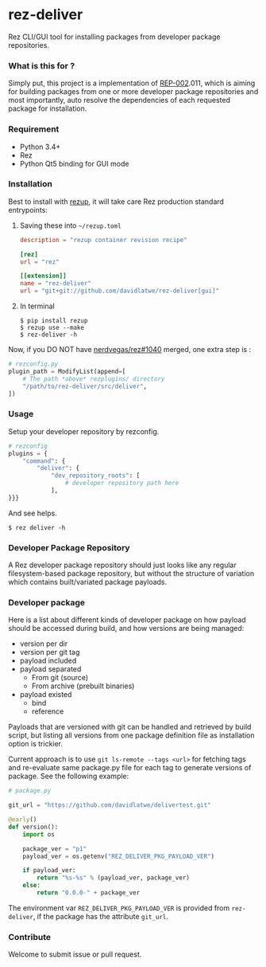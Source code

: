 # rez-deliver

Rez CLI/GUI tool for installing packages from developer package repositories.


### What is this for ?

Simply put, this project is a implementation of [REP-002](https://github.com/nerdvegas/rez/issues/673).011, which is aiming for building packages from one or more developer package repositories and most importantly, auto resolve the dependencies of each requested package for installation.


### Requirement

* Python 3.4+
* Rez
* Python Qt5 binding for GUI mode

### Installation

Best to install with [rezup](https://github.com/davidlatwe/rezup), it will take care Rez production standard entrypoints:

1. Saving these into `~/rezup.toml`
    
    ```toml
    description = "rezup container revision recipe"
    
    [rez]
    url = "rez"
    
    [[extension]]
    name = "rez-deliver"
    url = "git+git://github.com/davidlatwe/rez-deliver[gui]"
    ```

2. In terminal

    ```shell
    $ pip install rezup
    $ rezup use --make
    $ rez-deliver -h
    ```

Now, if you DO NOT have [nerdvegas/rez#1040](https://github.com/nerdvegas/rez/pull/1040) merged, one extra step is :

```python
# rezconfig.py
plugin_path = ModifyList(append=[
    # The path *above* rezplugins/ directory
    "/path/to/rez-deliver/src/deliver",
])
```


### Usage

Setup your developer repository by rezconfig.

```python
# rezconfig
plugins = {
    "command": {
        "deliver": {
            "dev_repository_roots": [
                # developer repository path here
            ],
}}}
```

And see helps.

```shell
$ rez deliver -h
```


### Developer Package Repository

A Rez developer package repository should just looks like any regular filesystem-based package repository, but without the structure of variation which contains built/variated package payloads.


### Developer package

Here is a list about different kinds of developer package on how payload should be accessed during build, and how versions are being managed:

* version per dir
* version per git tag
* payload included
* payload separated
    - From git (source)
    - From archive (prebuilt binaries)
* payload existed
    - bind
    - reference

Payloads that are versioned with git can be handled and retrieved by build script, but listing all versions from one package definition file as installation option is trickier.

Current approach is to use `git ls-remote --tags <url>` for fetching tags and re-evaluate same package.py file for each tag to generate versions of package. See the following example:

```python
# package.py

git_url = "https://github.com/davidlatwe/delivertest.git"

@early()
def version():
    import os

    package_ver = "p1"
    payload_ver = os.getenv("REZ_DELIVER_PKG_PAYLOAD_VER")

    if payload_ver:
        return "%s-%s" % (payload_ver, package_ver)
    else:
        return "0.0.0-" + package_ver
```

The environment var `REZ_DELIVER_PKG_PAYLOAD_VER` is provided from `rez-deliver`, if the package has the attribute `git_url`.


### Contribute

Welcome to submit issue or pull request.
